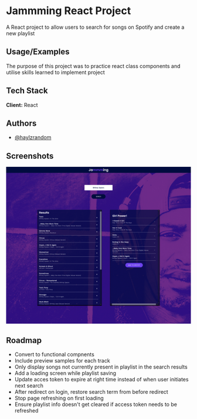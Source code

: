# Jammming React Project

A React project to allow users to search for songs on Spotify and create a new
playlist

## Usage/Examples

The purpose of this project was to practice react class components and utilise
skills learned to implement project

## Tech Stack

**Client:** React

## Authors

- [@haylzrandom](https://www.github.com/haylzrandom)

## Screenshots

![Jammming Screenshot](./screenshots/jammming-screenshot.png)

## Roadmap

- Convert to functional compnents
- Include preview samples for each track
- Only display songs not currently present in playlist in the search results
- Add a loading screen while playlist saving
- Update acces token to expire at right time instead of when user initiates next
  search
- After redirect on login, restore search term from before redirect
- Stop page refreshing on first loading
- Ensure playlist info doesn't get cleared if access token needs to be refreshed
